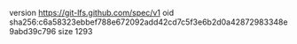 version https://git-lfs.github.com/spec/v1
oid sha256:c6a58323ebbef788e672092add42cd7c5f3e6b2d0a42872983348e9abd39c796
size 1293
